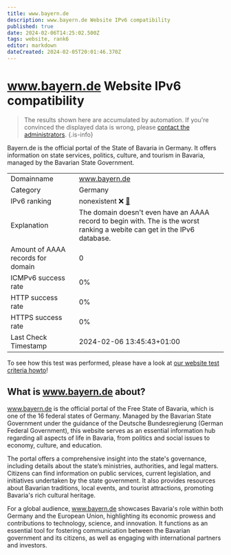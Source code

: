 ```yaml
---
title: www.bayern.de
description: www.bayern.de Website IPv6 compatibility
published: true
date: 2024-02-06T14:25:02.500Z
tags: website, rank6
editor: markdown
dateCreated: 2024-02-05T20:01:46.370Z
---
```


# www.bayern.de Website IPv6 compatibility

> The results shown here are accumulated by automation. If you're convinced the displayed data is wrong, please [contact the administrators](/howto/chat). 
{.is-info}

Bayern.de is the official portal of the State of Bavaria in Germany. It offers information on state services, politics, culture, and tourism in Bavaria, managed by the Bavarian State Government.


|   |   |
| - | - |
| Domainname | www.bayern.de
| Category | Germany |
| IPv6 ranking | nonexistent :x: [🔗](/howto/ranking) |
| Explanation | The domain doesn't even have an AAAA record to begin with. The is the worst ranking a webite can get in the IPv6 database. |
| Amount of AAAA records for domain | 0 |
| ICMPv6 success rate | 0%|
| HTTP success rate | 0% |
| HTTPS success rate | 0% |
| Last Check Timestamp | 2024-02-06 13:45:43+01:00 |

To see how this test was performed, please have a look at [our website test criteria howto](/howto/testcriteria/website)!


## What is www.bayern.de about?
www.bayern.de is the official portal of the Free State of Bavaria, which is one of the 16 federal states of Germany. Managed by the Bavarian State Government under the guidance of the Deutsche Bundesregierung (German Federal Government), this website serves as an essential information hub regarding all aspects of life in Bavaria, from politics and social issues to economy, culture, and education.

The portal offers a comprehensive insight into the state's governance, including details about the state’s ministries, authorities, and legal matters. Citizens can find information on public services, current legislation, and initiatives undertaken by the state government. It also provides resources about Bavarian traditions, local events, and tourist attractions, promoting Bavaria's rich cultural heritage.

For a global audience, www.bayern.de showcases Bavaria's role within both Germany and the European Union, highlighting its economic prowess and contributions to technology, science, and innovation. It functions as an essential tool for fostering communication between the Bavarian government and its citizens, as well as engaging with international partners and investors.


